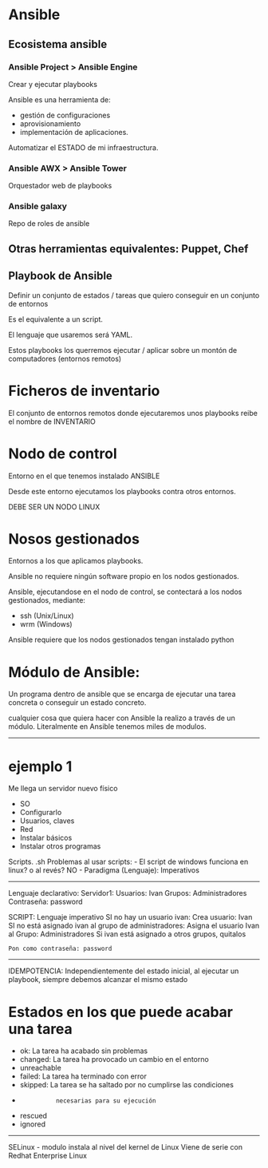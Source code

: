 # Ansible

## Ecosistema ansible

### Ansible Project > Ansible Engine

Crear y ejecutar playbooks

Ansible es una herramienta de:
- gestión de configuraciones
- aprovisionamiento 
- implementación de aplicaciones.

Automatizar el ESTADO de mi infraestructura.

### Ansible AWX > Ansible Tower

Orquestador web de playbooks

### Ansible galaxy

Repo de roles de ansible

## Otras herramientas equivalentes: Puppet, Chef


## Playbook de Ansible

Definir un conjunto de estados / tareas que quiero conseguir en un conjunto de entornos

Es el equivalente a un script.

El lenguaje que usaremos será YAML.

Estos playbooks los querremos ejecutar / aplicar sobre un montón de computadores (entornos remotos)

# Ficheros de inventario

El conjunto de entornos remotos donde ejecutaremos unos playbooks reibe el nombre de INVENTARIO

# Nodo de control

Entorno en el que tenemos instalado ANSIBLE

Desde este entorno ejecutamos los playbooks contra otros entornos.

DEBE SER UN NODO LINUX

# Nosos gestionados

Entornos a los que aplicamos playbooks.

Ansible no requiere ningún software propio en los nodos gestionados.

Ansible, ejecutandose en el nodo de control, se contectará a los nodos gestionados, mediante:
- ssh (Unix/Linux)
- wrm (Windows)

Ansible requiere que los nodos gestionados tengan instalado python

# Módulo de Ansible:

Un programa dentro de ansible que se encarga de ejecutar una tarea concreta o conseguir un estado concreto.

cualquier cosa que quiera hacer con Ansible la realizo a través de un módulo.
Literalmente en Ansible tenemos miles de modulos.

---

# ejemplo 1

Me llega un servidor nuevo físico
- SO
- Configurarlo
- Usuarios, claves
- Red
- Instalar básicos
- Instalar otros programas

Scripts.     .sh
    Problemas al usar scripts:
    - El script de windows funciona en linux? o al revés? NO
    - Paradigma (Lenguaje): Imperativos
    
---

Lenguaje declarativo:
    Servidor1:
        Usuarios: Ivan
        Grupos: Administradores
        Contraseña: password

SCRIPT: Lenguaje imperativo
    SI no hay un usuario ivan:
        Crea usuario: Ivan
    SI no está asignado ivan al grupo de administradores:
        Asigna el usuario Ivan al Grupo: Administradores
    Si ivan está asignado a otros grupos, quitalos
    
    Pon como contraseña: password


---

IDEMPOTENCIA: Independientemente del estado inicial, al ejecutar un playbook,
              siempre debemos alcanzar el mismo estado

# Estados en los que puede acabar una tarea
- ok:           La tarea ha acabado sin problemas
- changed:      La tarea ha provocado un cambio en el entorno
- unreachable
- failed:       La tarea ha terminado con error
- skipped:      La tarea se ha saltado por no cumplirse las condiciones 
-               necesarias para su ejecución
- rescued
- ignored

---
SELinux - modulo instala al nivel del kernel de Linux
Viene de serie con Redhat Enterprise Linux